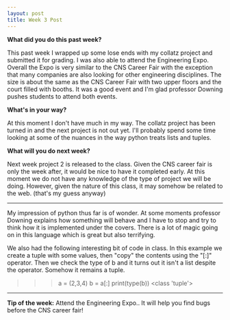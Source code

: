 ```yaml
---
layout: post
title: Week 3 Post
---
```





**What did you do this past week?**

This past week I wrapped up some lose ends with my collatz project and submitted it for grading. I was also able to attend the Engineering Expo. Overall the Expo is very similar to the CNS Career Fair with the exception that many companies are also looking for other engineering disciplines. The size is about the same as the CNS Career Fair with two upper floors and the court filled with booths. It was a good event and I'm glad professor Downing pushes students to attend both events. 

**What's in your way?**

At this moment I don't have much in my way. The collatz project has been turned in and the next project is not out yet. I'll probably spend some time looking at some of the nuances in the way python treats lists and tuples. 

**What will you do next week?**

Next week project 2 is released to the class. Given the CNS career fair is only the week after, it would be nice to have it completed early. At this moment we do not have any knowledge of the type of project we will be doing. However, given the nature of this class, it may somehow be related to the web. (that's my guess anyway) 

***

My impression of python thus far is of wonder. At some moments professor Downing explains how something will behave and I have to stop and try to think how it is implemented under the covers. There is a lot of magic going on in this language which is great but also terrifying. 

We also had the following interesting bit of code in class. In this example we create a tuple with some values, then "copy" the contents using the "[:]" operator. Then we check the type of b and it turns out it isn't a list despite the operator. Somehow it remains a tuple. 

>>> a = (2,3,4)
>>> b = a[:]
>>> print(type(b))
<class 'tuple'>


***

**Tip of the week:**
Attend the Engineering Expo.. It will help you find bugs before the CNS career fair!

